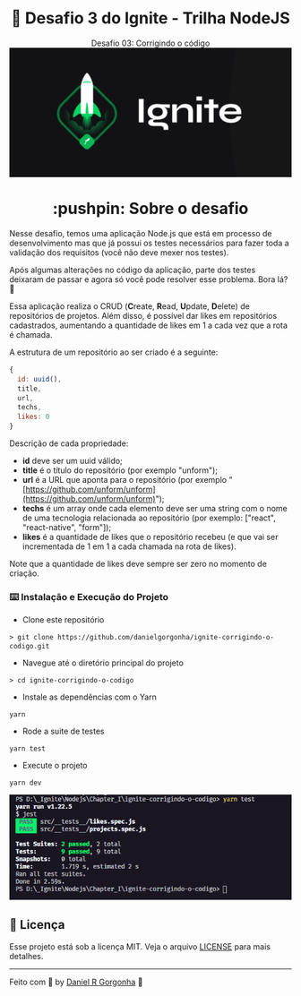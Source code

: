 <h1 align="center">🚀 Desafio 3 do Ignite - Trilha NodeJS</h1>
<p align="center">
  Desafio 03: Corrigindo o código
  <br>
  <img align="center" alialt="Ignite" src="./assets/ignite.png" />
</p>
<h1 align="center">:pushpin: Sobre o desafio</h1>
Nesse desafio, temos uma aplicação Node.js que está em processo de desenvolvimento mas que já possui os testes necessários para fazer toda a validação dos requisitos (você não deve mexer nos testes).

Após algumas alterações no código da aplicação, parte dos testes deixaram de passar e agora só você pode resolver esse problema. Bora lá? 🚀

Essa aplicação realiza o CRUD (**C**reate, **R**ead, **U**pdate, **D**elete) de repositórios de projetos. Além disso, é possível dar likes em repositórios cadastrados, aumentando a quantidade de likes em 1 a cada vez que a rota é chamada.

A estrutura de um repositório ao ser criado é a seguinte: 

```jsx
{
  id: uuid(),
  title,
  url,
  techs,
  likes: 0
}
```

Descrição de cada propriedade:

- **id** deve ser um uuid válido;
- **title** é o título do repositório (por exemplo "unform");
- **url** é a URL que aponta para o repositório (por exemplo "[https://github.com/unform/unform](https://github.com/unform/unform)");
- **techs** é um array onde cada elemento deve ser uma string com o nome de uma tecnologia relacionada ao repositório (por exemplo: ["react", "react-native", "form"]);
- **likes** é a quantidade de likes que o repositório recebeu (e que vai ser incrementada de 1 em 1 a cada chamada na rota de likes).

Note que a quantidade de likes deve sempre ser zero no momento de criação.

### :keyboard: Instalação e Execução do Projeto

- Clone este repositório

```
> git clone https://github.com/danielgorgonha/ignite-corrigindo-o-codigo.git
```

- Navegue até o diretório principal do projeto

```
> cd ignite-corrigindo-o-codigo
```

- Instale as dependências com o Yarn

```
yarn
```

- Rode a suite de testes

```
yarn test
```

- Execute o projeto

```
yarn dev
```

<p align="center">
  <img src="./assets/test.png">
</p>

## :memo: Licença

Esse projeto está sob a licença MIT. Veja o arquivo [LICENSE](https://github.com/git/git-scm.com/blob/master/MIT-LICENSE.txt) para mais detalhes.

---

Feito com 💜 by <a href="https://www.linkedin.com/in/danielgorgonha/">Daniel R Gorgonha</a> :wave: